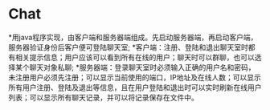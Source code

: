 # Chat
*用java程序实现，由客户端和服务器端组成。先启动服务器端，再启动客户端，服务器验证身份后客户便可登陆聊天室;
*客户端：注册、登陆和退出聊天室时都有相关提示信息；用户应该可以看到所有在线的用户；聊天时可以群聊，也可以选择某个聊天对象私聊;
*服务器端：登录聊天室时必须输入正确的用户名和密码，未注册用户必须先注册；可以显示当前使用的端口，IP地址及在线人数；可以显示所有用户注册、登陆及退出等信息，且在用户登陆和退出时可以实时刷新在线用户列表；可以显示所有聊天记录，并可以将记录保存在文件中。
